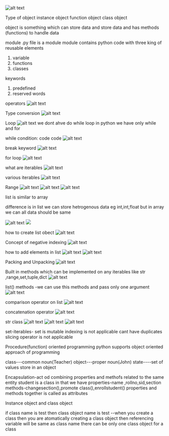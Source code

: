 ![alt text](image-4.png)

Type of object
instance object
function object
class object

object is something which can store data and store data and has methods (functions) to handle data 

module
.py file is a module 
module contains python code with three king of reusable elements 
1) variable
2) functions
3) classes

keywords 
1) predefined
2) reserved words 

operators
![alt text](image.png)

Type conversion 
![alt text](image-1.png)

Loop
![alt text](image-2.png)
we dont ahve do while loop in python we have only while and for 

while condition:
     code 
     code 
![alt text](image-3.png)

break keyword
![alt text](image-4.png)

for loop
![alt text](image-5.png)

what are iterables
![alt text](image-6.png)

various iterables
![alt text](image-7.png)

Range
![alt text](image-8.png)
![alt text](image-9.png)
![alt text](image-10.png)

list is similar to  array

difference is in list we can store hetrogenous data eg int,int,float but in array we can all data should be same 

![alt text](image-11.png)
![ ](image-12.png)

how to create list obect 
![alt text](image-13.png)

Concept of negative indexing
![alt text](image-14.png)

how to add elements in list 
![alt text](image-15.png)
![alt text](image-16.png)

Packing and Unpacking
![alt text](image-17.png)

Built in methods which can  be implemented on any iterables like  str ,range,set,tuple,dict
![alt text](image-18.png)

list() methods -we can use this methods and pass only one argument  
![alt text](image-19.png)

comparison operator on list
![alt text](image-20.png)

concatenation operator 
![alt text](image-21.png)

str class
![alt text](image-22.png)
![alt text](image-23.png)
![alt text](image-24.png)





set-iterables-
set is mutable 
indexing is not applicable 
cant have duplicates 
slicing operator is not applicable



Procedure(function) oriented programming
python supports object oriented approach of programming

class---common noun(Teacher)
object---proper noun(John)
state----set of values store in an object


Encapsulation-act od combining properties and methofs related to the same entity
student is a class
in that we have properties-name ,rollno,sid,section methods-changesection(),promote class(),enrollstudent() 
properties and methods together is called as attributes

Instance object and class object

if class name is test then class object name is test --when you create a class then you are atomatically creating a class object then referencing variable will be same as class name 
there can be only one class object for a class